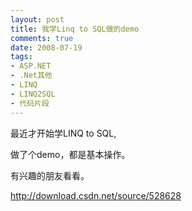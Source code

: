 ```yaml
---
layout: post
title: 我学Linq to SQL做的demo
comments: true
date: 2008-07-19
tags:
- ASP.NET
- .Net其他
- LINQ
- LINQ2SQL
- 代码片段
---
```


<p>最近才开始学LINQ to SQL,</p>
<p>做了个demo，都是基本操作。</p>
<p>有兴趣的朋友看看。</p>
<p><a href="http://download.csdn.net/source/528628">http://download.csdn.net/source/528628</a></p>